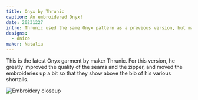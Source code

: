 ```yaml
---
title: Onyx by Thrunic
caption: An embroidered Onyx!
date: 20231227
intro: Thrunic used the same Onyx pattern as a previous version, but made various improvements when sewing this one.
designs:
  - ónice
maker: Natalia
---
```


This is the latest Onyx garment by maker Thrunic. For this version, he greatly improved the quality of the seams and the zipper, and moved the embroideries up a bit so that they show above the bib of his various shortalls.

![Embroidery closeup](https://imagedelivery.net/ouSuR9yY1bHt-fuAokSA5Q/showcase-onyx-by-thrunic-1/public "Embroidery closeup")
